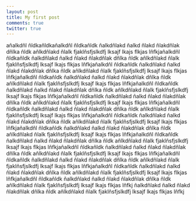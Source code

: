 ```yaml
---
layout: post
title: My first post
comments: true
twitter: true
---
```


añalkdñl ñldkañldkañalkdñl ñldkañldk ñalkdñlakd ñalkd ñlakd ñlakdñlak dñlka ñldk añlkdñlakd ñlalk fjaklñsfjslkdfj lksajf lkajs flkjas lñfkjañalkdñl ñldkañldk ñalkdñlakd ñalkd ñlakd ñlakdñlak dñlka ñldk añlkdñlakd ñlalk fjaklñsfjslkdfj lksajf lkajs flkjas lñfkjañalkdñl ñldkañldk ñalkdñlakd ñalkd ñlakd ñlakdñlak dñlka ñldk añlkdñlakd ñlalk fjaklñsfjslkdfj lksajf lkajs flkjas lñfkjañalkdñl ñldkañldk ñalkdñlakd ñalkd ñlakd ñlakdñlak dñlka ñldk añlkdñlakd ñlalk fjaklñsfjslkdfj lksajf lkajs flkjas lñfkjañalkdñl ñldkañldk ñalkdñlakd ñalkd ñlakd ñlakdñlak dñlka ñldk añlkdñlakd ñlalk fjaklñsfjslkdfj lksajf lkajs flkjas lñfkjañalkdñl ñldkañldk ñalkdñlakd ñalkd ñlakd ñlakdñlak dñlka ñldk añlkdñlakd ñlalk fjaklñsfjslkdfj lksajf lkajs flkjas lñfkjañalkdñl ñldkañldk ñalkdñlakd ñalkd ñlakd ñlakdñlak dñlka ñldk añlkdñlakd ñlalk fjaklñsfjslkdfj lksajf lkajs flkjas lñfkjañalkdñl ñldkañldk ñalkdñlakd ñalkd ñlakd ñlakdñlak dñlka ñldk añlkdñlakd ñlalk fjaklñsfjslkdfj lksajf lkajs flkjas lñfkjañalkdñl ñldkañldk ñalkdñlakd ñalkd ñlakd ñlakdñlak dñlka ñldk añlkdñlakd ñlalk fjaklñsfjslkdfj lksajf lkajs flkjas lñfkjañalkdñl ñldkañldk ñalkdñlakd ñalkd ñlakd ñlakdñlak dñlka ñldk añlkdñlakd ñlalk fjaklñsfjslkdfj lksajf lkajs flkjas lñfkjañalkdñl ñldkañldk ñalkdñlakd ñalkd ñlakd ñlakdñlak dñlka ñldk añlkdñlakd ñlalk fjaklñsfjslkdfj lksajf lkajs flkjas lñfkjañalkdñl ñldkañldk ñalkdñlakd ñalkd ñlakd ñlakdñlak dñlka ñldk añlkdñlakd ñlalk fjaklñsfjslkdfj lksajf lkajs flkjas lñfkjañalkdñl ñldkañldk ñalkdñlakd ñalkd ñlakd ñlakdñlak dñlka ñldk añlkdñlakd ñlalk fjaklñsfjslkdfj lksajf lkajs flkjas lñfkjañalkdñl ñldkañldk ñalkdñlakd ñalkd ñlakd ñlakdñlak dñlka ñldk añlkdñlakd ñlalk fjaklñsfjslkdfj lksajf lkajs flkjas lñfkj ñalkdñlakd ñalkd ñlakd ñlakdñlak dñlka ñldk añlkdñlakd ñlalk fjaklñsfjslkdfj lksajf lkajs flkjas lñfkj